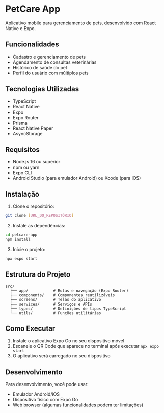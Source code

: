# PetCare App

Aplicativo mobile para gerenciamento de pets, desenvolvido com React Native e Expo.

## Funcionalidades

- Cadastro e gerenciamento de pets
- Agendamento de consultas veterinárias
- Histórico de saúde do pet
- Perfil do usuário com múltiplos pets

## Tecnologias Utilizadas

- TypeScript
- React Native
- Expo
- Expo Router
- Prisma
- React Native Paper
- AsyncStorage

## Requisitos

- Node.js 16 ou superior
- npm ou yarn
- Expo CLI
- Android Studio (para emulador Android) ou Xcode (para iOS)

## Instalação

1. Clone o repositório:
```bash
git clone [URL_DO_REPOSITÓRIO]
```

2. Instale as dependências:
```bash
cd petcare-app
npm install
```

3. Inicie o projeto:
```bash
npx expo start
```

## Estrutura do Projeto

```
src/
  ├── app/           # Rotas e navegação (Expo Router)
  ├── components/    # Componentes reutilizáveis
  ├── screens/       # Telas do aplicativo
  ├── services/      # Serviços e APIs
  ├── types/         # Definições de tipos TypeScript
  └── utils/         # Funções utilitárias
```

## Como Executar

1. Instale o aplicativo Expo Go no seu dispositivo móvel
2. Escaneie o QR Code que aparece no terminal após executar `npx expo start`
3. O aplicativo será carregado no seu dispositivo

## Desenvolvimento

Para desenvolvimento, você pode usar:
- Emulador Android/iOS
- Dispositivo físico com Expo Go
- Web browser (algumas funcionalidades podem ter limitações) 